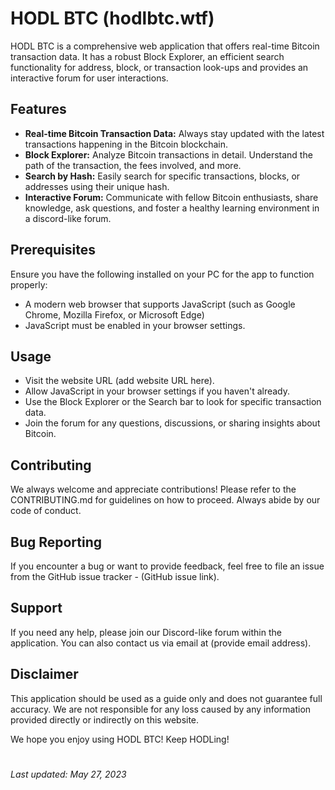 # HODL BTC (hodlbtc.wtf)

HODL BTC is a comprehensive web application that offers real-time Bitcoin transaction data. It has a robust Block Explorer, an efficient search functionality for address, block, or transaction look-ups and provides an interactive forum for user interactions.

## Features

- **Real-time Bitcoin Transaction Data:** Always stay updated with the latest transactions happening in the Bitcoin blockchain.
- **Block Explorer:** Analyze Bitcoin transactions in detail. Understand the path of the transaction, the fees involved, and more.
- **Search by Hash:** Easily search for specific transactions, blocks, or addresses using their unique hash.
- **Interactive Forum:** Communicate with fellow Bitcoin enthusiasts, share knowledge, ask questions, and foster a healthy learning environment in a discord-like forum.

## Prerequisites

Ensure you have the following installed on your PC for the app to function properly:

- A modern web browser that supports JavaScript (such as Google Chrome, Mozilla Firefox, or Microsoft Edge)
- JavaScript must be enabled in your browser settings.

## Usage

- Visit the website URL (add website URL here).
- Allow JavaScript in your browser settings if you haven't already.
- Use the Block Explorer or the Search bar to look for specific transaction data.
- Join the forum for any questions, discussions, or sharing insights about Bitcoin.

## Contributing

We always welcome and appreciate contributions! Please refer to the CONTRIBUTING.md for guidelines on how to proceed. Always abide by our code of conduct.

## Bug Reporting

If you encounter a bug or want to provide feedback, feel free to file an issue from the GitHub issue tracker - (GitHub issue link).

## Support

If you need any help, please join our Discord-like forum within the application. You can also contact us via email at (provide email address).

## Disclaimer

This application should be used as a guide only and does not guarantee full accuracy. We are not responsible for any loss caused by any information provided directly or indirectly on this website.

We hope you enjoy using HODL BTC! Keep HODLing!

#

*Last updated: May 27, 2023*
